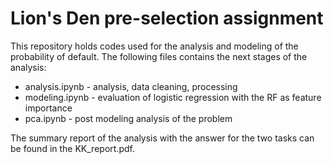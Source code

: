 # Lion's Den pre-selection assignment

This repository holds codes used for the analysis and modeling of the probability of default. The following files contains the next stages of the analysis:

- analysis.ipynb - analysis, data cleaning, processing 
- modeling.ipynb - evaluation of logistic regression with the RF as feature importance
- pca.ipynb - post modeling analysis of the problem

The summary report of the analysis with the answer for the two tasks can be found in the KK_report.pdf.